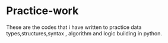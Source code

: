 # Practice-work
These are the codes that i have written to practice data types,structures,syntax , algorithm and logic building  in python.
